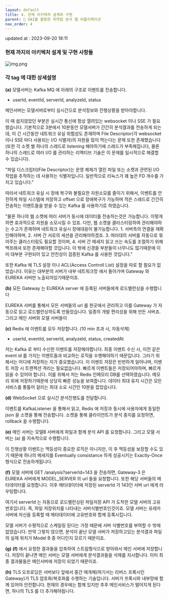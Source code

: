 ```yaml
---
layout: default
title: 4. 전체 아키텍처 설계와 구현  
parent: 📌 XAI를 활용한 취약점 분석 웹 어플리케이션
nav_order: 4
---
```


updated at : 2023-09-20 18:11

### 현재 까지의 아키텍처 설계 및 구현 사항들

![img.png](../arc1.png)

### 각 tag 에 대한 상세설명
**(a)** 모델서버는 Kafka MQ 에 아래의 구조로 이벤트를 전송합니다.

* userId, eventId, serverId, analyzeId, status

메인서버는 모델서버로부터 실시간으로 분석정보와 진행상황을 받아야합니다.

이 때 쉽지않았던 부분은 실시간 통신에 항상 열려있는 websocket 이나 SSE 가 필요했습니다. 기본적으로 3분에서 10분동안 모델서버가 간간히 분석결과를 전송하게 되는데, 이 긴 시간동안 네트워크 유실 위험성도 존재하며 File Descriptor(각 websocket 이나 SSE 마다 사용되는 I/O 식별자)의 자원을 많이 먹는다는 문제 또한 존재했습니다(또한 각 소켓 별 하나의 스레드로 listening 해야하기에 스레드가 부족해집니다, 물론 하나의 스레드로 여러 I/O 를 관리하는 리액티브 기술은 이 문제를 일시적으로 해결할 수 있습니다).

"파일 디스크립터(File Descriptor)는 운영 체제가 열린 파일 또는 소켓과 관련된 I/O 작업을 추적하는 데 사용하는 식별자입니다. 일반적으로 리눅스가 꽤 높은 FD 개수를 가지고 있습니다."

따라서 네트워크 유실 시 장애 복구와 불필요한 자원소모를 줄이기 위해서, 이벤트를 안전하게 파일 시스템에 저장하고 offset 으로 장애복구가 가능하며 적은 스레드로 간간히 전송하는 이벤트들을 받을 수 있는 Kafka 를 사용하기로 하였습니다.

"물론 하나의 웹 소켓에 여러 서버가 동시에 데이터를 전송하는것은 가능합니다. 이렇게 하면 효과적으로 자원을 소모시킬 수 있죠. 다만, 웹 소켓을 클러스터링하여 관리해야하는 수고가 존재하며 네트워크 유실시 장애대응이 불가능합니다. 1. 서버측의 연결을 재확인해야하며, 2. 서버 간 서로의 세션을 관리해야하겠죠. 3. 여러대의 서버를 자동으로 묶어주는 클러스터링도 필요할 것이며, 4. 서버 간 메세지 읽고 쓰는 속도를 조절하기 위해 백프래셔 또한 존재해야할 것입니다. 이 밖에 신경쓸 부분들이 너무나도 많기때문에 이미 대부분 구현되어 있고 안전성이 검증된 Kafka 를 사용한 것입니다."

또한 Kafka 에 TLS 설정 이나 ACL(Access Controll List) 설정을 따로 할 필요가 없었습니다. 이유는 대부분의 서버가 내부 네트워크망 에서 돌아가며 Gateway 와 EUREKA 서버만 노출되어있기때문이죠.

**(b)** 모든 Gateway 는 EUREKA server 에 등록된 서버들에게 로드밸런싱을 수행합니다

EUREKA 서버를 통해서 모든 서버들의 url 를 한곳에서 관리하고 이를 Gateway 가 자동으로 읽고 로드밸런싱하도록 만들었습니다. 일종의 개발 편리성을 위해 만든 서버죠. 그리고 메인 서버와 모델 서버들이

**(c)** Redis 에 이벤트를 모두 저장합니다. (10 min 초과 시, 자동삭제)

* userId, eventId, serverId, analyzeId, status, createdAt

저는 Kafka 로 부터 수신한 이벤트를 저장해야합니다. 최종 이벤트 수신 시, 이전 같은 event id 를 가지는 이벤트들과 비교하는 로직을 수행해야하기 때문입니다. 그러기 위해서는 어디에 저장하는 지가 중요했습니다. 이 이벤트 저장은 빈번하게 일어나며, 이벤트 저장 시 트랜젝션 격리는 필요없습니다. 빠르게 이벤트들은 저장되어야하며, 빠르게 읽을 수 있어야 합니다. 이를 위해서 저는 Redis 인메모리 DB를 선택하였습니다. 메모리 위에 저장하기때문에 상당히 빠른 성능을 보여줍니다. 데이터 최대 유지 시간은 모든 서비스를 통틀어 걸리는 최대 소요 시간인 10분을 잡았습니다.

**(d)** WebSocket 으로 실시간 분석진행도를 전달합니다.

이벤트를 KafkaListener 을 통해서 읽고, Redis 에 저장과 동시에 사용자에게 동일한 json 을 소켓을 통해 전송합니다. 소켓을 통해 클라이언트가 분석 중지를 요청하면, rollback 을 수행합니다.

**(e)** 메인 서버는 모델B 서버에게 파일과 함께 분석 API 를 요청합니다. 그리고 모델 서버는 (a) 를 지속적으로 수행합니다.

이 진행상황 이벤트는 멱등성이 중요한 로직은 아니지만, 이 후 멱등성을 보장할 수도 있기 때문에 하나의 메세지를 Eventually consistance 하게 성공시키는 Exactly-Once 형식으로  전송하게됩니다.

**(f)** 모델 서버에 GET /analysis?serverId=143 을 전송하면, Gateway-3 은 EUREKA 서버에게 MODEL_SERVER 의 url 들을 요청합니다. 또한 해당 서버들의 메타데이터를 요청합니다. 이후 메타데이터에 저장된 serverId 가 143인 서버 url 에게 라우팅합니다.

여기서 serverId 는 자동으로 로드밸런싱된 파일저장 API 가 도착한 모델 서버의 고유번호입니다. 즉, 파일 저장위치를 나타내는 서버식별번호인것이죠. 모델 서버는 유레카 서버에 자신을 등록할 때 메타데이터에 고유번호와 함께 등록시킵니다.

모델 서버가 수평적으로 스케일링 된다는 가정 때문에 서버 식별번호를 부여할 수 밖에 없었습니다. 만약 그렇지 않으면, 분석이 끝난 모델 서버가 저장하고있는 분석결과 파일의 실제 위치가 Model B 중 어디인지 모르기 때문이죠.

**(g)** **(f)** 에서 요청한 결과들을 압축하여 스트림형식으로 받아와서 메인 서버에 저장합니다. 저장이 끝나면 메인 서버는 모델 서버에게 분석결과들을 삭제를 지시합니다. 이미 최종 결과물들은 메인서버에 저장이 되었기 때문이죠.

**(h)** TLS 오프로딩은 서버보다 앞에서 중간 매개체(여기서는 리버스 프록시인 Gateway)가 TLS 암호화/복호화를 수행하는 기술입니다. 서버가 프록시와 내부망에 함께 있어야 안전합니다. 현재의 경우에는 함께 있지만 추후 메인서비스가 떨어지게 된다면, 하나의 TLS 를 더  추가해야됩니다.
